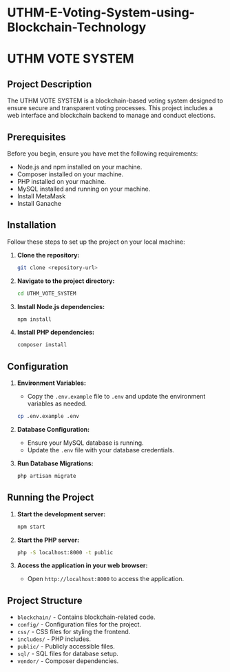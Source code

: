 # UTHM-E-Voting-System-using-Blockchain-Technology
# UTHM VOTE SYSTEM

## Project Description
The UTHM VOTE SYSTEM is a blockchain-based voting system designed to ensure secure and transparent voting processes. This project includes a web interface and blockchain backend to manage and conduct elections.

## Prerequisites
Before you begin, ensure you have met the following requirements:
- Node.js and npm installed on your machine.
- Composer installed on your machine.
- PHP installed on your machine.
- MySQL installed and running on your machine.
- Install MetaMask
- Install Ganache

## Installation
Follow these steps to set up the project on your local machine:

1. **Clone the repository:**
    ```sh
    git clone <repository-url>
    ```

2. **Navigate to the project directory:**
    ```sh
    cd UTHM_VOTE_SYSTEM
    ```

3. **Install Node.js dependencies:**
    ```sh
    npm install
    ```

4. **Install PHP dependencies:**
    ```sh
    composer install
    ```

## Configuration
1. **Environment Variables:**
    - Copy the `.env.example` file to `.env` and update the environment variables as needed.
    ```sh
    cp .env.example .env
    ```

2. **Database Configuration:**
    - Ensure your MySQL database is running.
    - Update the `.env` file with your database credentials.

3. **Run Database Migrations:**
    ```sh
    php artisan migrate
    ```

## Running the Project
1. **Start the development server:**
    ```sh
    npm start
    ```

2. **Start the PHP server:**
    ```sh
    php -S localhost:8000 -t public
    ```

3. **Access the application in your web browser:**
    - Open `http://localhost:8000` to access the application.

## Project Structure
- `blockchain/` - Contains blockchain-related code.
- `config/` - Configuration files for the project.
- `css/` - CSS files for styling the frontend.
- `includes/` - PHP includes.
- `public/` - Publicly accessible files.
- `sql/` - SQL files for database setup.
- `vendor/` - Composer dependencies.
